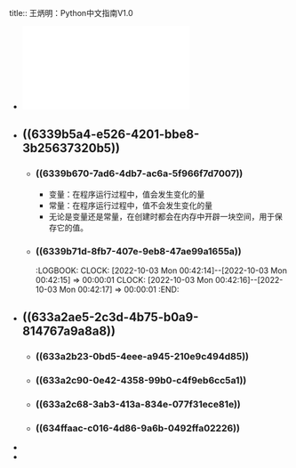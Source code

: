 title:: 王炳明：Python中文指南V1.0

- ![《Python中文指南》 v1.0.pdf](../assets/《Python中文指南》_v1.0_1664724769838_0.pdf)
- ## ((6339b5a4-e526-4201-bbe8-3b25637320b5))
	- ### ((6339b670-7ad6-4db7-ac6a-5f966f7d7007))
		- 变量：在程序运行过程中，值会发生变化的量
		- 常量：在程序运行过程中，值不会发生变化的量
		- 无论是变量还是常量，在创建时都会在内存中开辟一块空间，用于保存它的值。
	- ### ((6339b71d-8fb7-407e-9eb8-47ae99a1655a))
	  :LOGBOOK:
	  CLOCK: [2022-10-03 Mon 00:42:14]--[2022-10-03 Mon 00:42:15] =>  00:00:01
	  CLOCK: [2022-10-03 Mon 00:42:16]--[2022-10-03 Mon 00:42:17] =>  00:00:01
	  :END:
- ## ((633a2ae5-2c3d-4b75-b0a9-814767a9a8a8))
	- ### ((633a2b23-0bd5-4eee-a945-210e9c494d85))
	- ### ((633a2c90-0e42-4358-99b0-c4f9eb6cc5a1))
	- ### ((633a2c68-3ab3-413a-834e-077f31ece81e))
	- ### ((634ffaac-c016-4d86-9a6b-0492ffa02226))
-
-
